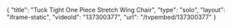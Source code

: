 {
    "title": "Tuck Tight One Piece Stretch Wing Chair",
    "type": "solo",
    "layout": "iframe-static",
    "videoId": "137300377",
    "url": "\/tvpembed\/137300377"
}